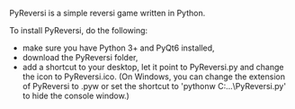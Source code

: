 PyReversi is a simple reversi game written in Python.

To install PyReversi, do the following:

- make sure you have Python 3+ and PyQt6 installed,
- download the PyReversi folder,
- add a shortcut to your desktop, let it point to PyReversi.py and change the icon to PyReversi.ico. (On Windows, you can change the extension of PyReversi to .pyw or set the shortcut to 'pythonw C:...\PyReversi.py' to hide the console window.)

